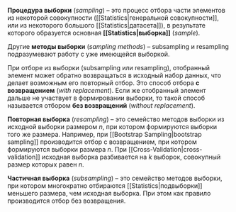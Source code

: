 
**Процедура выборки** (*sampling*) – это процесс отбора части элементов из некоторой совокупности ([[Statistics|генеральной совокупности]], или из некоторого большого [[Statistics|датасета]]), в результате которого образуется основная **[[Statistics|выборка]]** (*sample*). 

Другие **методы выборки** (*sampling methods*) – subsampling и resampling подразумевают работу с уже имеющейся выборкой. 

При отборе из выборки (subsampling или resampling), отобранный элемент может обратно возвращаться в исходный набор данных, что делает возможным его повторный отбор. Это способ отбора **с возвращением** (*with replacement*). Если же отобранный элемент дальше не участвует в формировании выборки, то такой способ называется отбором **без возвращений** (*without replacement*).

**Повторная выборка** (*resampling*) – это семейство методов выборки из исходной выборки размером $n$, при котором формируются выборки того же размера. Например, при [[Bootstrap Sampling|bootstrap sampling]] производится отбор с возвращением, при котором формируются выборки размера $n$. При [[Cross-Validation|cross-validation]] исходная выборка разбивается на $k$ выборок, совокупный размер которых равен $n$. 

**Частичная выборка** (*subsampling*) – это семейство методов выборки, при котором многократно отбираются [[Statistics|подвыборки]] меньшего размера, чем исходная выборка. При этом как правило производится отбор без возвращения.

